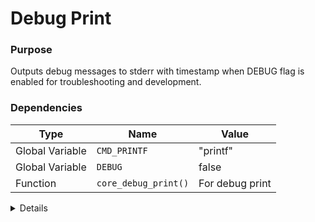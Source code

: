 # Debug Print

### Purpose
Outputs debug messages to stderr with timestamp when DEBUG flag is enabled for troubleshooting and development.

### Dependencies
| Type | Name | Value |
|------|------|-------|
| Global Variable | `CMD_PRINTF` | "printf" |
| Global Variable | `DEBUG` | false |
| Function | `core_debug_print()` | For debug print |

<details>

```shell
core_debug_print() {
if [ "$DEBUG" = true ]; then
        local timestamp=$(core_get_timestamp)
        $CMD_PRINTF "[DEBUG] [%s] %s
" "$timestamp" "$1" >&2
    fi
}
```

</details> 
